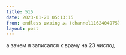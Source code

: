 ```yaml
---
title: 515
date: 2023-01-20 05:13:15
from: endless шизing ⍼ (channel1162404975)
layout: post
---
```


а зачем я записался к врачу на 23 число¿
